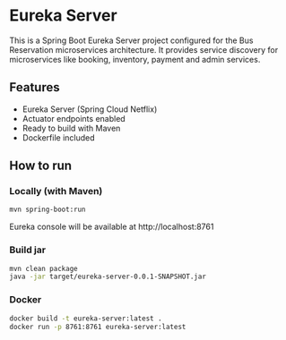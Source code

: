 # Eureka Server

This is a Spring Boot Eureka Server project configured for the Bus Reservation microservices architecture.
It provides service discovery for microservices like booking, inventory, payment and admin services.

## Features
- Eureka Server (Spring Cloud Netflix)
- Actuator endpoints enabled
- Ready to build with Maven
- Dockerfile included

## How to run

### Locally (with Maven)
```bash
mvn spring-boot:run
```
Eureka console will be available at http://localhost:8761

### Build jar
```bash
mvn clean package
java -jar target/eureka-server-0.0.1-SNAPSHOT.jar
```

### Docker
```bash
docker build -t eureka-server:latest .
docker run -p 8761:8761 eureka-server:latest
```

